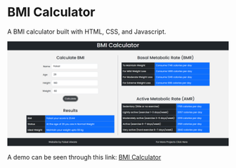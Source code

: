# BMI Calculator

A BMI calculator built with HTML, CSS, and Javascript.

![screenshot](images/screenshot-2.png)

A demo can be seen through this link:
[BMI Calculator](https://faisalalware.github.io/bmi-calculator/)